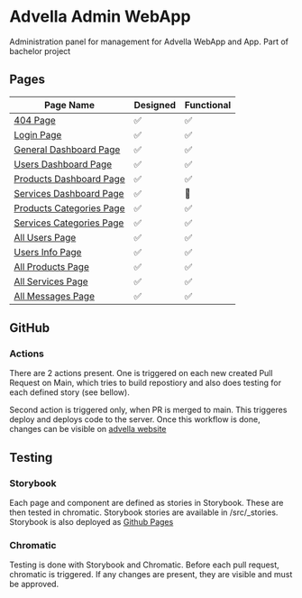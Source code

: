 # Advella Admin WebApp

Administration panel for management for Advella WebApp and App. Part of bachelor project

## Pages
| Page Name | Designed | Functional |
| --------- | -------- | ---------- |
| [404 Page](https://admin.advella.popal.dev/404) | :white_check_mark: | :white_check_mark: |
| [Login Page](https://admin.advella.popal.dev/) | :white_check_mark: | :white_check_mark: |
| [General Dashboard Page](https://admin.advella.popal.dev/dashboard) | :white_check_mark: | :white_check_mark: |
| [Users Dashboard Page](https://admin.advella.popal.dev/dashboard/users) | :white_check_mark: | :white_check_mark: |
| [Products Dashboard Page](https://admin.advella.popal.dev/dashboard/products) | :white_check_mark: | :white_check_mark: |
| [Services Dashboard Page](https://admin.advella.popal.dev/dashboard/services) | :white_check_mark: | :construction: |
| [Products Categories Page](https://admin.advella.popal.dev/category/products) | :white_check_mark: | :white_check_mark: |
| [Services Categories Page](https://admin.advella.popal.dev/category/services) | :white_check_mark: | :white_check_mark: |
| [All Users Page](https://admin.advella.popal.dev/users) | :white_check_mark: | :white_check_mark: |
| [Users Info Page](https://admin.advella.popal.dev/users) | :white_check_mark: | :white_check_mark: |
| [All Products Page](https://admin.advella.popal.dev/products) | :white_check_mark: | :white_check_mark: |
| [All Services Page](https://admin.advella.popal.dev/services) | :white_check_mark: | :white_check_mark: | 
| [All Messages Page](https://admin.advella.popal.dev/messages) | :white_check_mark: | :white_check_mark: |

## GitHub

### Actions

There are 2 actions present. One is triggered on each new created Pull Request on Main, which tries to build repostiory and also does testing for each defined story (see bellow). 

Second action is triggered only, when PR is merged to main. This triggeres deploy and deploys code to the server. Once this workflow is done, changes can be visible on [advella website](https://admin.advella.popal.dev/)

## Testing

### Storybook

Each page and component are defined as stories in Storybook. These are then tested in chromatic. Storybook stories are available in /src/_stories. Storybook is also deployed as [Github Pages](https://group27-endgame.github.io/advella-frontend-webapp-admin/)

### Chromatic

Testing is done with Storybook and Chromatic. Before each pull request, chromatic is triggered. If any changes are present, they are visible and must be approved.
